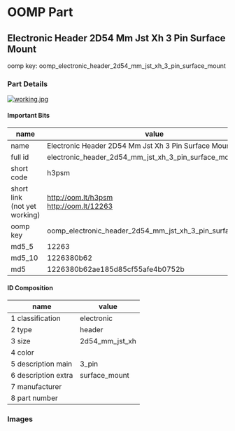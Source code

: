 # OOMP Part  
## Electronic Header 2D54 Mm Jst Xh 3 Pin Surface Mount  
  
oomp key: oomp_electronic_header_2d54_mm_jst_xh_3_pin_surface_mount  
  
### Part Details  
  
[![working.jpg](working_600.jpg)](working.jpg)  
  
#### Important Bits  
| name | value | 
| --- | --- | 
| name | Electronic Header 2D54 Mm Jst Xh 3 Pin Surface Mount | 
| full id | electronic_header_2d54_mm_jst_xh_3_pin_surface_mount | 
| short code | h3psm | 
| short link<br>(not yet working) | http://oom.lt/h3psm<br>http://oom.lt/12263 | 
| oomp key | oomp_electronic_header_2d54_mm_jst_xh_3_pin_surface_mount | 
| md5_5 | 12263 | 
| md5_10 | 1226380b62 | 
| md5 | 1226380b62ae185d85cf55afe4b0752b | 
#### ID Composition  
| name | value | 
| --- | --- | 
| 1 classification | electronic | 
| 2 type | header | 
| 3 size | 2d54_mm_jst_xh | 
| 4 color |  | 
| 5 description main | 3_pin | 
| 6 description extra | surface_mount | 
| 7 manufacturer |  | 
| 8 part number |  | 
### Images  
